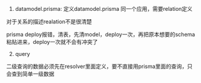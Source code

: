 1. datamodel.prisma:
定义datamodel.prisma 同一个应用，需要relation定义

对于关系的描述realation不是很清楚

prisma deploy报错，清表，先清model，deploy一次，再把原本想要的schema粘贴进来，deploy一次就不会有冲突了

2. query

二级查询的数据必须先在resolver里面定义，要不直接用prisma里面的查询，只会查到简单一级数据